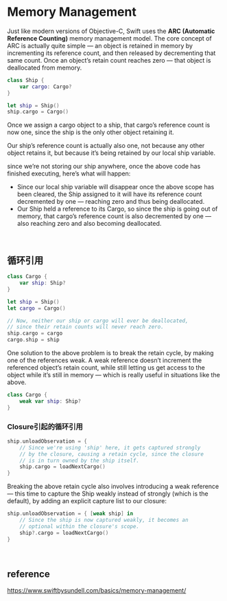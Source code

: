 # Memory Management
Just like modern versions of Objective-C, Swift uses the **ARC (Automatic Reference Counting)** memory management model. The core concept of ARC is actually quite simple — an object is retained in memory by incrementing its reference count, and then released by decrementing that same count. Once an object’s retain count reaches zero — that object is deallocated from memory.

```swift
class Ship {
    var cargo: Cargo?
}

let ship = Ship()
ship.cargo = Cargo()
```
Once we assign a cargo object to a ship, that cargo’s reference count is now one, since the ship is the only other object retaining it.

Our ship’s reference count is actually also one, not because any other object retains it, but because it’s being retained by our local ship variable. 

since we’re not storing our ship anywhere, once the above code has finished executing, here’s what will happen:
- Since our local ship variable will disappear once the above scope has been cleared, the Ship assigned to it will have its reference count decremented by one — reaching zero and thus being deallocated.
- Our Ship held a reference to its Cargo, so since the ship is going out of memory, that cargo’s reference count is also decremented by one — also reaching zero and also becoming deallocated.

<br>

## 循环引用
```swift
class Cargo {
    var ship: Ship?
}

let ship = Ship()
let cargo = Cargo()

// Now, neither our ship or cargo will ever be deallocated,
// since their retain counts will never reach zero.
ship.cargo = cargo
cargo.ship = ship
```
One solution to the above problem is to break the retain cycle, by making one of the references weak. A weak reference doesn’t increment the referenced object’s retain count, while still letting us get access to the object while it’s still in memory — which is really useful in situations like the above.
```swift
class Cargo {
    weak var ship: Ship?
}
```

### Closure引起的循环引用
```swift
ship.unloadObservation = {
    // Since we're using 'ship' here, it gets captured strongly
    // by the closure, causing a retain cycle, since the closure
    // is in turn owned by the ship itself.
    ship.cargo = loadNextCargo()
}
```
Breaking the above retain cycle also involves introducing a weak reference — this time to capture the Ship weakly instead of strongly (which is the default), by adding an explicit capture list to our closure:
```swift
ship.unloadObservation = { [weak ship] in
    // Since the ship is now captured weakly, it becomes an
    // optional within the closure's scope.
    ship?.cargo = loadNextCargo()
}
```

<br>

## reference
https://www.swiftbysundell.com/basics/memory-management/